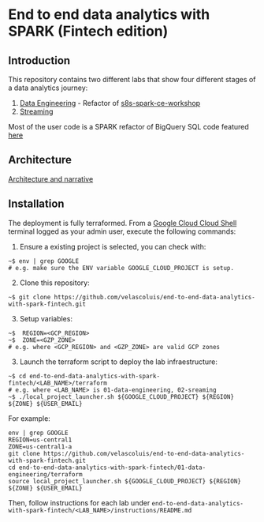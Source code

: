 # End to end data analytics with SPARK (Fintech edition)

## Introduction

This repository contains two different labs that show four different stages of a data analytics journey:

1. [Data Engineering](01-data-engineering) - Refactor of [s8s-spark-ce-workshop](https://github.com/anagha-google/s8s-spark-ce-workshop)
2. [Streaming](02-streaming)

Most of the user code is a SPARK refactor of BigQuery SQL code featured [here](https://cloud.google.com/blog/products/data-analytics/introducing-six-new-cryptocurrencies-in-bigquery-public-datasets-and-how-to-analyze-them)

## Architecture 

[Architecture and narrative](assets/end_to_end_data_analytics_with_SPARK.pdf)

## Installation

The deployment is fully terraformed.
From a [Google Cloud Cloud Shell](https://cloud.google.com/shell) terminal logged as your admin user, execute the following commands:
1. Ensure a existing project is selected, you can check with:

```console
~$ env | grep GOOGLE 
# e.g. make sure the ENV variable GOOGLE_CLOUD_PROJECT is setup.
```

2. Clone this repository:

```console
~$ git clone https://github.com/velascoluis/end-to-end-data-analytics-with-spark-fintech.git
```

3. Setup variables:

```console
~$  REGION=<GCP_REGION> 
~$  ZONE=<GZP_ZONE>
# e.g. where <GCP_REGION> and <GZP_ZONE> are valid GCP zones
```
3. Launch the terraform script to deploy the lab infraestructure:

```console
~$ cd end-to-end-data-analytics-with-spark-fintech/<LAB_NAME>/terraform
# e.g. where <LAB_NAME> is 01-data-engineering, 02-sreaming
~$ ./local_project_launcher.sh ${GOOGLE_CLOUD_PROJECT} ${REGION} ${ZONE} ${USER_EMAIL}
```

For example:

```console
env | grep GOOGLE
REGION=us-central1
ZONE=us-central1-a
git clone https://github.com/velascoluis/end-to-end-data-analytics-with-spark-fintech.git
cd end-to-end-data-analytics-with-spark-fintech/01-data-engineering/terraform
source local_project_launcher.sh ${GOOGLE_CLOUD_PROJECT} ${REGION} ${ZONE} ${USER_EMAIL}
```

Then, follow instructions for each lab under `end-to-end-data-analytics-with-spark-fintech/<LAB_NAME>/instructions/README.md` 
